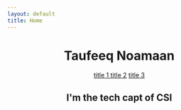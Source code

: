 ```yaml
---
layout: default
title: Home
---
```


<header>
<h1>Taufeeq Noamaan</h1>
<nav> 
<a href="#"> title 1 </a>
<a href="#"> title 2</a>
<a href="#"> title 3 </a>

<h2> I'm the tech capt of CSI </h2>
</header>
